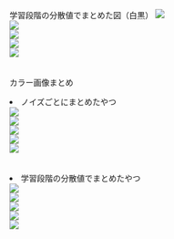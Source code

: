 学習段階の分散値でまとめた図（白黒）
<img src="https://github.com/mashimomiku/TEST/blob/master/zu/learn001.bmp"><br>
<img src="https://github.com/mashimomiku/TEST/blob/master/zu/learn003.bmp"><br>
<img src="https://github.com/mashimomiku/TEST/blob/master/zu/learn005.bmp"><br>
<img src="https://github.com/mashimomiku/TEST/blob/master/zu/learn007.bmp"><br>
<img src="https://github.com/mashimomiku/TEST/blob/master/zu/learn01.bmp"><br>
<br><br>
カラー画像まとめ
<li>ノイズごとにまとめたやつ</li>
<img src="https://github.com/mashimomiku/TEST/blob/master/zu/color/noise001.bmp"><br>
<img src="https://github.com/mashimomiku/TEST/blob/master/zu/color/noise003.bmp"><br>
<img src="https://github.com/mashimomiku/TEST/blob/master/zu/color/noise005.bmp"><br>
<img src="https://github.com/mashimomiku/TEST/blob/master/zu/color/noise007.bmp"><br>
<img src="https://github.com/mashimomiku/TEST/blob/master/zu/color/noise01.bmp"><br>
<br><br>
<li>学習段階の分散値でまとめたやつ</li>
<img src="https://github.com/mashimomiku/TEST/blob/master/zu/color/learn001.bmp"><br>
<img src="https://github.com/mashimomiku/TEST/blob/master/zu/color/learn003.bmp"><br>
<img src="https://github.com/mashimomiku/TEST/blob/master/zu/color/learn005.bmp"><br>
<img src="https://github.com/mashimomiku/TEST/blob/master/zu/color/learn007.bmp"><br>
<img src="https://github.com/mashimomiku/TEST/blob/master/zu/color/learn01.bmp"><br>
